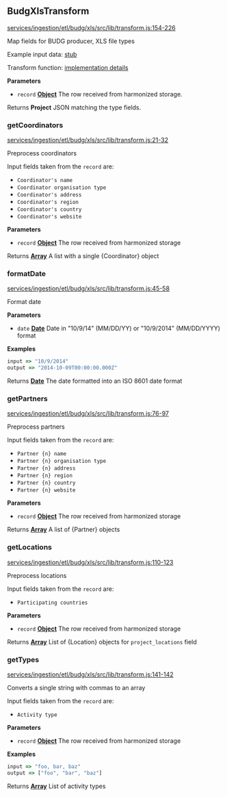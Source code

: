 <!-- Generated by documentation.js. Update this documentation by updating the source code. -->

## BudgXlsTransform

[services/ingestion/etl/budg/xls/src/lib/transform.js:154-226](https://github.com/ec-europa/eubfr-data-lake/blob/c21f3dedd3b0e335a255a53cc263a7f19612a3cb/services/ingestion/etl/budg/xls/src/lib/transform.js#L154-L226 "Source code on GitHub")

Map fields for BUDG producer, XLS file types

Example input data: [stub](https://github.com/ec-europa/eubfr-data-lake/blob/master/services/ingestion/etl/budg/xls/test/stubs/record.json)

Transform function: [implementation details](https://github.com/ec-europa/eubfr-data-lake/blob/master/services/ingestion/etl/budg/xls/src/lib/transform.js)

**Parameters**

-   `record` **[Object](https://developer.mozilla.org/docs/Web/JavaScript/Reference/Global_Objects/Object)** The row received from harmonized storage.

Returns **Project** JSON matching the type fields.

### getCoordinators

[services/ingestion/etl/budg/xls/src/lib/transform.js:21-32](https://github.com/ec-europa/eubfr-data-lake/blob/c21f3dedd3b0e335a255a53cc263a7f19612a3cb/services/ingestion/etl/budg/xls/src/lib/transform.js#L21-L32 "Source code on GitHub")

Preprocess coordinators

Input fields taken from the `record` are:

-   `Coordinator's name`
-   `Coordinator organisation type`
-   `Coordinator's address`
-   `Coordinator's region`
-   `Coordinator's country`
-   `Coordinator's website`

**Parameters**

-   `record` **[Object](https://developer.mozilla.org/docs/Web/JavaScript/Reference/Global_Objects/Object)** The row received from harmonized storage

Returns **[Array](https://developer.mozilla.org/docs/Web/JavaScript/Reference/Global_Objects/Array)** A list with a single {Coordinator} object

### formatDate

[services/ingestion/etl/budg/xls/src/lib/transform.js:45-58](https://github.com/ec-europa/eubfr-data-lake/blob/c21f3dedd3b0e335a255a53cc263a7f19612a3cb/services/ingestion/etl/budg/xls/src/lib/transform.js#L45-L58 "Source code on GitHub")

Format date

**Parameters**

-   `date` **[Date](https://developer.mozilla.org/docs/Web/JavaScript/Reference/Global_Objects/Date)** Date in "10/9/14" (MM/DD/YY) or "10/9/2014" (MM/DD/YYYY) format

**Examples**

```javascript
input => "10/9/2014"
output => "2014-10-09T00:00:00.000Z"
```

Returns **[Date](https://developer.mozilla.org/docs/Web/JavaScript/Reference/Global_Objects/Date)** The date formatted into an ISO 8601 date format

### getPartners

[services/ingestion/etl/budg/xls/src/lib/transform.js:76-97](https://github.com/ec-europa/eubfr-data-lake/blob/c21f3dedd3b0e335a255a53cc263a7f19612a3cb/services/ingestion/etl/budg/xls/src/lib/transform.js#L76-L97 "Source code on GitHub")

Preprocess partners

Input fields taken from the `record` are:

-   `Partner {n} name`
-   `Partner {n} organisation type`
-   `Partner {n} address`
-   `Partner {n} region`
-   `Partner {n} country`
-   `Partner {n} website`

**Parameters**

-   `record` **[Object](https://developer.mozilla.org/docs/Web/JavaScript/Reference/Global_Objects/Object)** The row received from harmonized storage

Returns **[Array](https://developer.mozilla.org/docs/Web/JavaScript/Reference/Global_Objects/Array)** A list of {Partner} objects

### getLocations

[services/ingestion/etl/budg/xls/src/lib/transform.js:110-123](https://github.com/ec-europa/eubfr-data-lake/blob/c21f3dedd3b0e335a255a53cc263a7f19612a3cb/services/ingestion/etl/budg/xls/src/lib/transform.js#L110-L123 "Source code on GitHub")

Preprocess locations

Input fields taken from the `record` are:

-   `Participating countries`

**Parameters**

-   `record` **[Object](https://developer.mozilla.org/docs/Web/JavaScript/Reference/Global_Objects/Object)** The row received from harmonized storage

Returns **[Array](https://developer.mozilla.org/docs/Web/JavaScript/Reference/Global_Objects/Array)** List of {Location} objects for `project_locations` field

### getTypes

[services/ingestion/etl/budg/xls/src/lib/transform.js:141-142](https://github.com/ec-europa/eubfr-data-lake/blob/c21f3dedd3b0e335a255a53cc263a7f19612a3cb/services/ingestion/etl/budg/xls/src/lib/transform.js#L141-L142 "Source code on GitHub")

Converts a single string with commas to an array

Input fields taken from the `record` are:

-   `Activity type`

**Parameters**

-   `record` **[Object](https://developer.mozilla.org/docs/Web/JavaScript/Reference/Global_Objects/Object)** The row received from harmonized storage

**Examples**

```javascript
input => "foo, bar, baz"
output => ["foo", "bar", "baz"]
```

Returns **[Array](https://developer.mozilla.org/docs/Web/JavaScript/Reference/Global_Objects/Array)** List of activity types
